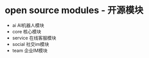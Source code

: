 <!--
 * @Author: jackning 270580156@qq.com
 * @Date: 2024-04-28 11:40:46
 * @LastEditors: jackning 270580156@qq.com
 * @LastEditTime: 2024-07-05 14:47:24
 * @Description: bytedesk.com https://github.com/Bytedesk/bytedesk
 *   Please be aware of the BSL license restrictions before installing Bytedesk IM – 
 *  selling, reselling, or hosting Bytedesk IM as a service is a breach of the terms and automatically terminates your rights under the license. 
 *  仅支持企业内部员工自用，严禁私自用于销售、二次销售或者部署SaaS方式销售 
 *  Business Source License 1.1: https://github.com/Bytedesk/bytedesk/blob/main/LICENSE 
 *  contact: 270580156@qq.com 
 *  联系：270580156@qq.com
 * Copyright (c) 2024 by bytedesk.com, All Rights Reserved. 
-->
# open source modules - 开源模块

- ai AI机器人模块
- core 核心模块
- service 在线客服模块
- social 社交im模块
- team 企业IM模块
